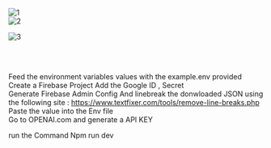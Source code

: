 

![1](https://user-images.githubusercontent.com/84892078/218431614-a73baadf-f91f-4bfc-a947-eba6ffd73a52.png)
</br>
![2](https://user-images.githubusercontent.com/84892078/218431652-5de5cf29-540f-46ea-b67f-7197003a3ff8.png)
</br>

![3](https://user-images.githubusercontent.com/84892078/218431670-ec47246e-f9fe-47f8-82b0-49fa57f6e867.png)

</br>
</br>


Feed the  environment variables values with the example.env provided</br>
Create a Firebase Project Add the Google ID , Secret</br>
Generate Firebase Admin Config And linebreak the donwloaded JSON using the following site : https://www.textfixer.com/tools/remove-line-breaks.php</br>
Paste the value into the Env file </br>
Go to OPENAI.com and generate a API KEY</br>

run the Command Npm run dev</br>
